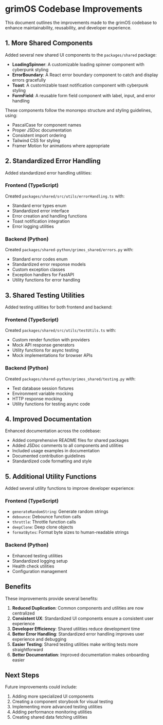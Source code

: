 # grimOS Codebase Improvements

This document outlines the improvements made to the grimOS codebase to enhance maintainability, reusability, and developer experience.

## 1. More Shared Components

Added several new shared UI components to the `packages/shared` package:

- **LoadingSpinner**: A customizable loading spinner component with cyberpunk styling
- **ErrorBoundary**: A React error boundary component to catch and display errors gracefully
- **Toast**: A customizable toast notification component with cyberpunk styling
- **FormField**: A reusable form field component with label, input, and error handling

These components follow the monorepo structure and styling guidelines, using:
- PascalCase for component names
- Proper JSDoc documentation
- Consistent import ordering
- Tailwind CSS for styling
- Framer Motion for animations where appropriate

## 2. Standardized Error Handling

Added standardized error handling utilities:

### Frontend (TypeScript)

Created `packages/shared/src/utils/errorHandling.ts` with:
- Standard error types enum
- Standardized error interface
- Error creation and handling functions
- Toast notification integration
- Error logging utilities

### Backend (Python)

Created `packages/shared-python/grimos_shared/errors.py` with:
- Standard error codes enum
- Standardized error response models
- Custom exception classes
- Exception handlers for FastAPI
- Utility functions for error handling

## 3. Shared Testing Utilities

Added testing utilities for both frontend and backend:

### Frontend (TypeScript)

Created `packages/shared/src/utils/testUtils.ts` with:
- Custom render function with providers
- Mock API response generators
- Utility functions for async testing
- Mock implementations for browser APIs

### Backend (Python)

Created `packages/shared-python/grimos_shared/testing.py` with:
- Test database session fixtures
- Environment variable mocking
- HTTP response mocking
- Utility functions for testing async code

## 4. Improved Documentation

Enhanced documentation across the codebase:

- Added comprehensive README files for shared packages
- Added JSDoc comments to all components and utilities
- Included usage examples in documentation
- Documented contribution guidelines
- Standardized code formatting and style

## 5. Additional Utility Functions

Added several utility functions to improve developer experience:

### Frontend (TypeScript)

- `generateRandomString`: Generate random strings
- `debounce`: Debounce function calls
- `throttle`: Throttle function calls
- `deepClone`: Deep clone objects
- `formatBytes`: Format byte sizes to human-readable strings

### Backend (Python)

- Enhanced testing utilities
- Standardized logging setup
- Health check utilities
- Configuration management

## Benefits

These improvements provide several benefits:

1. **Reduced Duplication**: Common components and utilities are now centralized
2. **Consistent UX**: Standardized UI components ensure a consistent user experience
3. **Developer Efficiency**: Shared utilities reduce development time
4. **Better Error Handling**: Standardized error handling improves user experience and debugging
5. **Easier Testing**: Shared testing utilities make writing tests more straightforward
6. **Better Documentation**: Improved documentation makes onboarding easier

## Next Steps

Future improvements could include:

1. Adding more specialized UI components
2. Creating a component storybook for visual testing
3. Implementing more advanced testing utilities
4. Adding performance monitoring utilities
5. Creating shared data fetching utilities